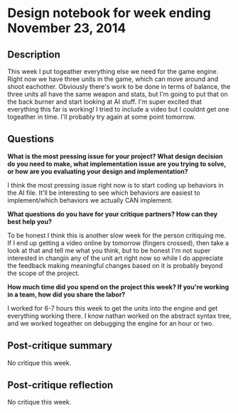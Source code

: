 # Design notebook for week ending November 23, 2014

## Description

This week I put togeather everything else we need for the game engine. Right now we have three units in
the game, which can move around and shoot eachother. Obviously there's work to be done in terms of balance,
the three units all have the same weapon and stats, but I'm going to put that on the back burner and start 
looking at AI stuff. I'm super excited that everything this far is working! I tried to include a video but I
couldnt get one togeather in time. I'll probably try again at some point tomorrow. 

## Questions

**What is the most pressing issue for your project? What design decision do
you need to make, what implementation issue are you trying to solve, or how
are you evaluating your design and implementation?**

I think the most pressing issue right now is to start coding up behaviors in the AI file. It'll be interesting
to see which behaviors are easiest to implement/which behaviors we actually CAN implement. 

**What questions do you have for your critique partners? How can they best help
you?**

To be honest I think this is another slow week for the person critiquing me. If I end up getting a video online 
by tomorrow (fingers crossed), then take a look at that and tell me what you think, but to be honest I'm not
super interested in changin any of the unit art right now so while I do appreciate the feedback making meaningful
changes based on it is probably beyond the scope of the project. 

**How much time did you spend on the project this week? If you're working in a
team, how did you share the labor?**

I worked for 6-7 hours this week to get the units into the engine and get everything working there. I know nathan worked on the abstract syntax tree, and we worked togeather on debugging the engine for an hour or two.

## Post-critique summary
No critique this week.
## Post-critique reflection
No critique this week.
